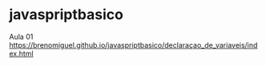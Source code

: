 # javaspriptbasico
Aula 01     https://brenomiguel.github.io/javaspriptbasico/declaraçao_de_variaveis/index.html
